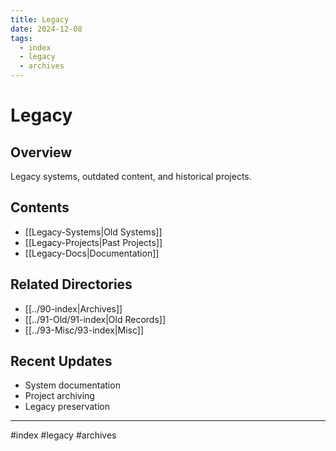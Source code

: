 ```yaml
---
title: Legacy
date: 2024-12-08
tags:
  - index
  - legacy
  - archives
---
```


# Legacy

## Overview
Legacy systems, outdated content, and historical projects.

## Contents
- [[Legacy-Systems|Old Systems]]
- [[Legacy-Projects|Past Projects]]
- [[Legacy-Docs|Documentation]]

## Related Directories
- [[../90-index|Archives]]
- [[../91-Old/91-index|Old Records]]
- [[../93-Misc/93-index|Misc]]

## Recent Updates
- System documentation
- Project archiving
- Legacy preservation

---

#index #legacy #archives